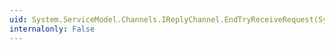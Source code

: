```yaml
---
uid: System.ServiceModel.Channels.IReplyChannel.EndTryReceiveRequest(System.IAsyncResult,System.ServiceModel.Channels.RequestContext@)
internalonly: False
---
```

